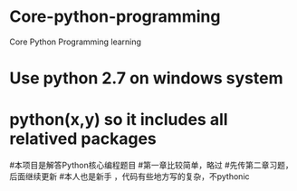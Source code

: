 # Core-python-programming
Core Python Programming learning
# Use python 2.7 on windows system
# python(x,y) so it includes all relatived packages
#本项目是解答Python核心编程题目
#第一章比较简单，略过
#先传第二章习题，后面继续更新
#本人也是新手 ，代码有些地方写的复杂，不pythonic
